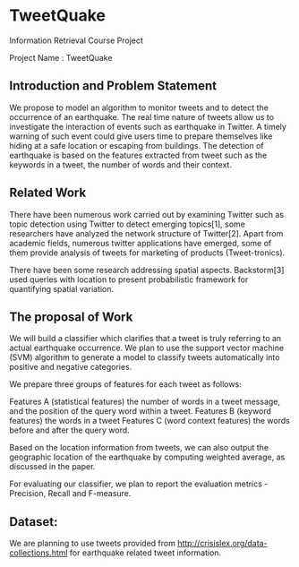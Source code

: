 # TweetQuake
Information Retrieval Course Project

Project Name : TweetQuake 

## Introduction and Problem Statement
We propose to model an algorithm to monitor tweets and to detect the occurrence of an earthquake. The real time nature of tweets allow us to investigate the interaction of events such as earthquake in Twitter. A timely warning of such event could give users time to prepare themselves like hiding at a safe location or escaping from buildings. The detection of earthquake is based on the features extracted from tweet such as the keywords in a tweet, the number of words and their context. 

## Related Work
There have been numerous work carried out by examining Twitter such as topic detection using Twitter to detect emerging topics[1], some researchers have analyzed the network structure of Twitter[2]. Apart from academic fields, numerous twitter applications have emerged, some of them provide analysis of tweets for marketing of products (Tweet-tronics).

There have been some research addressing spatial aspects. Backstorm[3] used queries with location to present probabilistic framework for quantifying spatial variation.

## The proposal of Work
We will build a classifier which clarifies that a tweet is truly referring to an actual earthquake occurrence. We plan to use the support vector machine (SVM) algorithm to generate a model to classify tweets automatically into positive and negative categories. 

We prepare three groups of features for each tweet as follows: 

Features A (statistical features) the number of words in a tweet message, and the position of the query word within a tweet. 
Features B (keyword features) the words in a tweet
Features C (word context features) the words before and after the query word.

Based on the location information from tweets, we can also output the geographic location of the earthquake by computing weighted average, as discussed in the paper.

For evaluating our classifier, we plan to report the evaluation metrics - Precision, Recall and F-measure.

## Dataset:
We are planning to use tweets provided from http://crisislex.org/data-collections.html for earthquake related tweet information. 

	
